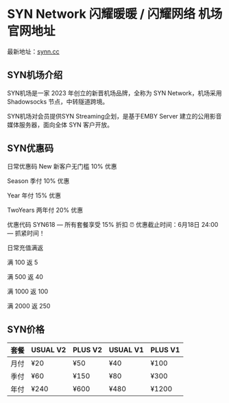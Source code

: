 # SYN Network 闪耀暖暖 / 闪耀网络 机场官网地址

最新地址：[synn.cc](https://watashi.synn.moe/register?code=p1NOYyua)

## SYN机场介绍

SYN机场是一家 2023 年创立的新晋机场品牌，全称为 SYN Network，机场采用 Shadowsocks 节点，中转隧道跨境。

SYN机场对会员提供SYN Streaming企划，是基于EMBY Server 建立的公用影音媒体服务器，面向全体 SYN 客户开放。

## SYN优惠码

日常优惠码
New 新客户无门槛 10% 优惠

Season 季付 10% 优惠

Year 年付 15% 优惠

TwoYears 两年付 20% 优惠

优惠代码 SYN618 — 所有套餐享受 15% 折扣
⏰ 优惠截止时间：6月18日 24:00 — 抓紧时间！

日常充值满返

满 100 返 5

满 500 返 40

满 1000 返 100

满 2000 返 250

## SYN价格

|套餐|USUAL V2|PLUS V2|USUAL V1|PLUS V1|
|----|----|----|----|----|
|月付|¥20|¥50|¥40|¥100|
|季付|¥60|¥150|¥80|¥300|
|年付|¥240|¥600|¥480|¥1200|

